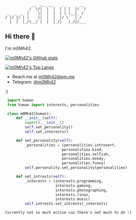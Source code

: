  ```
             __  ,__ __    _       __
            /  \/|  |  |  | | |  |/  )
  _  _  _  |    ||  |  |  | | |__|_ /
/ |/ |/ | |    ||  |  |  |/ \   | /
   |  |  |_/\__/ |  |  |_/|   |_/|/___
 ```

## Hi there :wave:

I'm m0Mh42. 

[![m0Mh42's GitHub stats](https://github-readme-stats.vercel.app/api?username=m0Mh42&show_owner&show_icons=true&theme=react&custom_title=my%20stats&hide=issues)](https://github.com/m0Mh42)

[![m0Mh42's Top Langs](https://github-readme-stats.vercel.app/api/top-langs/?username=m0mh42&show_icons=true&theme=react&custom_title=my%20langs&layout=compact)](https://github.com/m0Mh42)

 - Reach me at m0Mh42@pm.me
 - Telegram: [@m0Mh42](https://t.me/m0mh42)

:)

```python
 import human
 from human import interests, personalities

 class m0Mh42(human):
     def __init__(self):
         super().__init__()
         self.set_personality()
         self.set_interests()

     def set_personality(self):
         _personalities = (personalities.introvert,
                          personalities.kind,
                          personalities.selfish,
                          personalities.moody,
                          personalities.funny)
         self.personality.set_personality(personalities)

     def set_intrests(self):
         _interests = (interests.programming,
                       interests.gaming,
                       interests.photographing,
                       interests.linux,
                       interests.music)
         self.intrests.set_intrests(_interests)
```


```Currently not so much active cuz there's not much to do :)```
